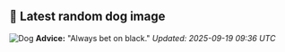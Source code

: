 ## 🐶 Latest random dog image
![Dog](https://images.dog.ceo/breeds/greyhound-indian/rampur-greyhound.jpg)
**Advice:** "Always bet on black."
*Updated: 2025-09-19 09:36 UTC*
